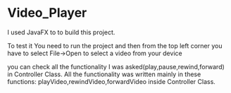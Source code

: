 # Video_Player

I used JavaFX to to build this project.

To test it You need to run the project and then from the top left corner you have to select File->Open to select a video from your device

you can check all the functionality I was asked(play,pause,rewind,forward) in Controller Class. All the functionality was written mainly in these functions: playVideo,rewindVideo,forwardVideo inside Controller Class.
